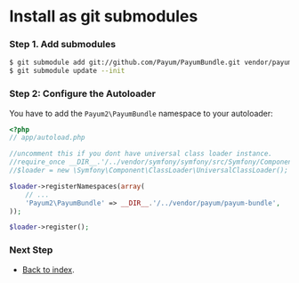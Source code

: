Install as git submodules
=========================

### Step 1. Add submodules

``` bash
$ git submodule add git://github.com/Payum/PayumBundle.git vendor/payum/payum-bundle/Payum/PayumBundle
$ git submodule update --init
```

### Step 2: Configure the Autoloader

You have to add the `Payum2\PayumBundle` namespace to your autoloader:

``` php
<?php
// app/autoload.php

//uncomment this if you dont have universal class loader instance.
//require_once __DIR__.'/../vendor/symfony/symfony/src/Symfony/Component/ClassLoader/UniversalClassLoader.php';
//$loader = new \Symfony\Component\ClassLoader\UniversalClassLoader();

$loader->registerNamespaces(array(
    // ...
    'Payum2\PayumBundle' => __DIR__.'/../vendor/payum/payum-bundle',
));

$loader->register();
```

### Next Step

* [Back to index](index.md).